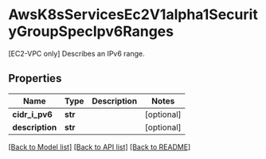 # AwsK8sServicesEc2V1alpha1SecurityGroupSpecIpv6Ranges

[EC2-VPC only] Describes an IPv6 range.
## Properties
Name | Type | Description | Notes
------------ | ------------- | ------------- | -------------
**cidr_i_pv6** | **str** |  | [optional] 
**description** | **str** |  | [optional] 

[[Back to Model list]](../README.md#documentation-for-models) [[Back to API list]](../README.md#documentation-for-api-endpoints) [[Back to README]](../README.md)


